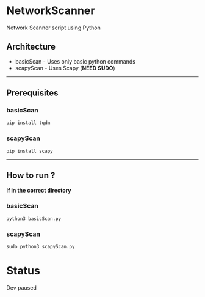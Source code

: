# NetworkScanner
Network Scanner script using Python
## Architecture
- basicScan - Uses only basic python commands
- scapyScan - Uses Scapy (**NEED SUDO**)
---
## Prerequisites
### basicScan
    pip install tqdm
### scapyScan
    pip install scapy
---
## How to run ?
**If in the correct directory**
### basicScan
    python3 basicScan.py
### scapyScan
    sudo python3 scapyScan.py
    
# Status
Dev paused
